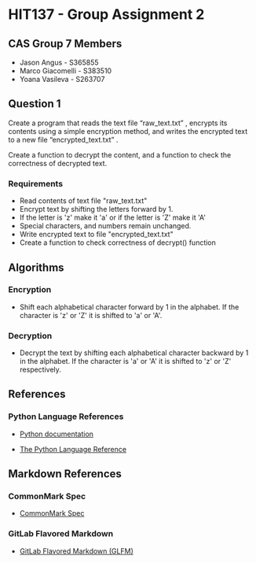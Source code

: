 # HIT137 - Group Assignment 2

## CAS Group 7 Members

- Jason Angus - S365855
- Marco Giacomelli - S383510
- Yoana Vasileva - S263707

## Question 1

Create a program that reads the text file “raw_text.txt” , encrypts its contents using a simple encryption method, and writes the encrypted text to a new file “encrypted_text.txt” .

Create a function to decrypt the content, and a function to check the correctness of decrypted text.

### Requirements

- Read contents of text file "raw_text.txt"
- Encrypt text by shifting the letters forward by 1.
- If the letter is 'z' make it 'a' or if the letter is 'Z' make it 'A'
- Special characters, and numbers remain unchanged.
- Write encrypted text to file "encrypted_text.txt"
- Create a function to check correctness of decrypt() function

## Algorithms

### Encryption

- Shift each alphabetical character forward by 1 in the alphabet. If the character is 'z' or 'Z' it is shifted to 'a' or 'A'.

### Decryption

- Decrypt the text by shifting each alphabetical character backward by 1 in the alphabet. If the character is 'a' or 'A' it is shifted to 'z' or 'Z' respectively.

## References

### Python Language References

- [Python documentation](https://docs.python.org/3/)

- [The Python Language Reference](https://docs.python.org/3/reference/index.html)

## Markdown References

### CommonMark Spec

- [CommonMark Spec](https://spec.commonmark.org/)

### GitLab Flavored Markdown

- [GitLab Flavored Markdown (GLFM)](https://docs.gitlab.com/ee/user/markdown.html)
